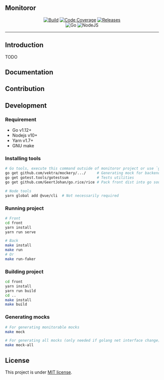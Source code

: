 <p align="center">
    <h2>Monitoror</h2>
</p>

<p align="center">
  <a href="https://travis-ci.org/monitoror/monitoror/branches"><img src="https://img.shields.io/travis/monitoror/monitoror/master.svg?style=for-the-badge" alt="Build"/></a>
  <a href="https://codecov.io/gh/monitoror/monitoror"><img src="https://img.shields.io/codecov/c/gh/monitoror/monitoror/master.svg?style=for-the-badge" alt="Code Coverage"/></a>
  <a href="https://github.com/monitoror/monitoror/releases"><img src="https://img.shields.io/github/release/monitoror/monitoror.svg?style=for-the-badge" alt="Releases"/></a>
  <br>
  <img src="https://img.shields.io/badge/Go-1.12-blue.svg?style=for-the-badge" alt="Go"/>
  <img src="https://img.shields.io/badge/NodeJS-10.0-blue.svg?style=for-the-badge" alt="NodeJS"/>
</p>

------------------------------------

## Introduction

TODO

## Documentation

## Contribution

## Development
### Requirement
- Go v1.12+
- Nodejs v10+
- Yarn v1.7+
- GNU make

### Installing tools
```bash
# Go tools, execute this command outside of monitoror project or use `go mod tidy` after
go get github.com/vektra/mockery/.../     # Generating mock for backend
go get gotest.tools/gotestsum             # Tests utilities
go get github.com/GeertJohan/go.rice/rice # Pack front dist into go source

# Node tools
yarn global add @vue/cli  # Not necessarily required
```

### Running project
```bash
# Front
cd front
yarn install
yarn run serve
```

```bash
# Back
make install
make run
# Or
make run-faker
```

### Building project
```bash
cd front
yarn install
yarn run build
cd ..
make install
make build
```

### Generating mocks
```bash
# For generating monitorable mocks
make mock

# For generating all mocks (only needed if golang net interface change)
make mock-all
```

## License
This project is under [MIT license](LICENSE).

